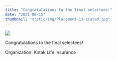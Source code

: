 ```yaml
---
title: "Congratulations to the final selectees!"
date: "2021-06-15"
thumbnail: "static/img/Placement-11-scaled.jpg"
---
```


![](images/Placement-11-300x300.jpg)

Congratulations to the final selectees!

Organization: Kotak Life Insurance
